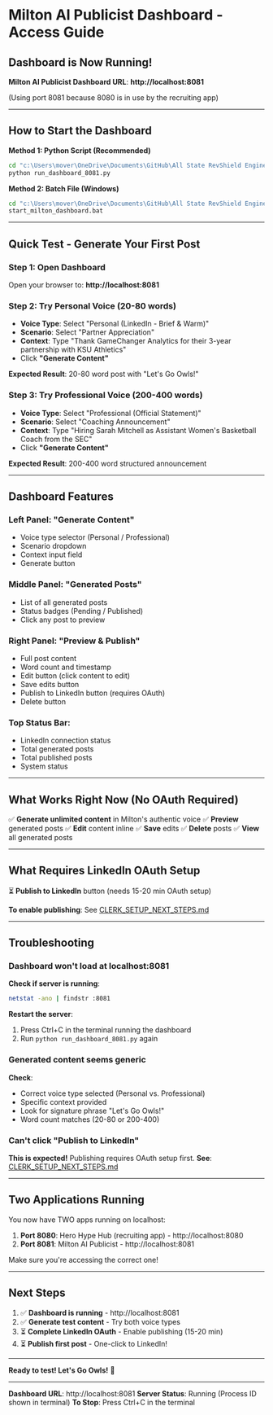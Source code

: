 # Milton AI Publicist Dashboard - Access Guide

## Dashboard is Now Running!

**Milton AI Publicist Dashboard URL**: **http://localhost:8081**

(Using port 8081 because 8080 is in use by the recruiting app)

---

## How to Start the Dashboard

**Method 1: Python Script (Recommended)**
```bash
cd "c:\Users\mover\OneDrive\Documents\GitHub\All State RevShield Engine AJ\milton-publicist"
python run_dashboard_8081.py
```

**Method 2: Batch File (Windows)**
```bash
cd "c:\Users\mover\OneDrive\Documents\GitHub\All State RevShield Engine AJ\milton-publicist"
start_milton_dashboard.bat
```

---

## Quick Test - Generate Your First Post

### Step 1: Open Dashboard
Open your browser to: **http://localhost:8081**

### Step 2: Try Personal Voice (20-80 words)
- **Voice Type**: Select "Personal (LinkedIn - Brief & Warm)"
- **Scenario**: Select "Partner Appreciation"
- **Context**: Type "Thank GameChanger Analytics for their 3-year partnership with KSU Athletics"
- Click **"Generate Content"**

**Expected Result**: 20-80 word post with "Let's Go Owls!"

### Step 3: Try Professional Voice (200-400 words)
- **Voice Type**: Select "Professional (Official Statement)"
- **Scenario**: Select "Coaching Announcement"
- **Context**: Type "Hiring Sarah Mitchell as Assistant Women's Basketball Coach from the SEC"
- Click **"Generate Content"**

**Expected Result**: 200-400 word structured announcement

---

## Dashboard Features

### Left Panel: "Generate Content"
- Voice type selector (Personal / Professional)
- Scenario dropdown
- Context input field
- Generate button

### Middle Panel: "Generated Posts"
- List of all generated posts
- Status badges (Pending / Published)
- Click any post to preview

### Right Panel: "Preview & Publish"
- Full post content
- Word count and timestamp
- Edit button (click content to edit)
- Save edits button
- Publish to LinkedIn button (requires OAuth)
- Delete button

### Top Status Bar:
- LinkedIn connection status
- Total generated posts
- Total published posts
- System status

---

## What Works Right Now (No OAuth Required)

✅ **Generate unlimited content** in Milton's authentic voice
✅ **Preview** generated posts
✅ **Edit** content inline
✅ **Save** edits
✅ **Delete** posts
✅ **View** all generated posts

---

## What Requires LinkedIn OAuth Setup

⏳ **Publish to LinkedIn** button (needs 15-20 min OAuth setup)

**To enable publishing**: See [CLERK_SETUP_NEXT_STEPS.md](CLERK_SETUP_NEXT_STEPS.md)

---

## Troubleshooting

### Dashboard won't load at localhost:8081

**Check if server is running**:
```bash
netstat -ano | findstr :8081
```

**Restart the server**:
1. Press Ctrl+C in the terminal running the dashboard
2. Run `python run_dashboard_8081.py` again

### Generated content seems generic

**Check**:
- Correct voice type selected (Personal vs. Professional)
- Specific context provided
- Look for signature phrase "Let's Go Owls!"
- Word count matches (20-80 or 200-400)

### Can't click "Publish to LinkedIn"

**This is expected!** Publishing requires OAuth setup first.
**See**: [CLERK_SETUP_NEXT_STEPS.md](CLERK_SETUP_NEXT_STEPS.md)

---

## Two Applications Running

You now have TWO apps running on localhost:

1. **Port 8080**: Hero Hype Hub (recruiting app) - http://localhost:8080
2. **Port 8081**: Milton AI Publicist - http://localhost:8081

Make sure you're accessing the correct one!

---

## Next Steps

1. ✅ **Dashboard is running** - http://localhost:8081
2. ✅ **Generate test content** - Try both voice types
3. ⏳ **Complete LinkedIn OAuth** - Enable publishing (15-20 min)
4. ⏳ **Publish first post** - One-click to LinkedIn!

---

**Ready to test! Let's Go Owls!** 🦉

---

**Dashboard URL**: http://localhost:8081
**Server Status**: Running (Process ID shown in terminal)
**To Stop**: Press Ctrl+C in the terminal
